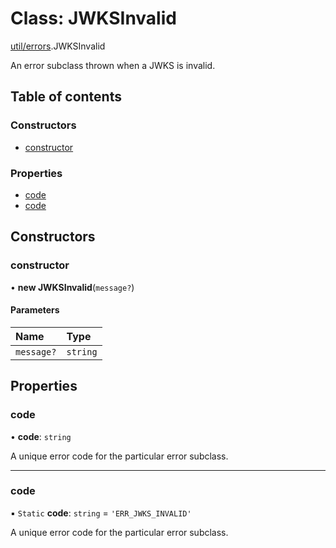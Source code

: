 # Class: JWKSInvalid

[util/errors](../modules/util_errors.md).JWKSInvalid

An error subclass thrown when a JWKS is invalid.

## Table of contents

### Constructors

- [constructor](util_errors.JWKSInvalid.md#constructor)

### Properties

- [code](util_errors.JWKSInvalid.md#code)
- [code](util_errors.JWKSInvalid.md#code)

## Constructors

### constructor

• **new JWKSInvalid**(`message?`)

#### Parameters

| Name | Type |
| :------ | :------ |
| `message?` | `string` |

## Properties

### code

• **code**: `string`

A unique error code for the particular error subclass.

___

### code

▪ `Static` **code**: `string` = `'ERR_JWKS_INVALID'`

A unique error code for the particular error subclass.

